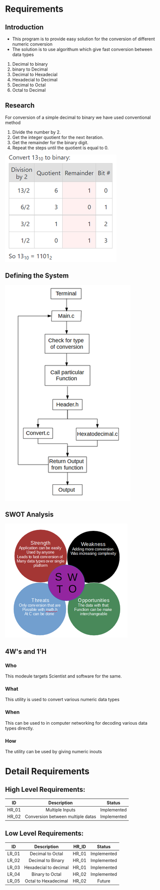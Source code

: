 # Requirements

## Introduction
* This program is to provide easy solution for the conversion of different numeric conversion 
* The solution is to use algorithum which give fast conversion between data types
 1. Decimal to binary
 2. binary to Decimal
 3. Decimal to Hexadecial
 4. Hexadecial to Decimal
 5. Decimal to Octal
 6. Octal to Decimal

## Research
 For conversion of a simple decimal to binary we have used conventional method 
  
 1. Divide the number by 2.
 2. Get the integer quotient for the next iteration.
 3. Get the remainder for the binary digit.
 4. Repeat the steps until the quotient is equal to 0.


![](https://github.com/rohantehalyani/302587-Mini-Project/blob/main/1_Requirements/example.PNG)
## Defining the System
![System - Diagram](https://github.com/rohantehalyani/302587-Mini-Project/blob/main/1_Requirements/flowchart.PNG)

## SWOT Analysis
![SWOT - Analysis](https://github.com/rohantehalyani/302587-Mini-Project/blob/main/1_Requirements/swto.PNG)


## 4W's and 1'H

### Who
This modeule targets Scientist and software for the same.
### What
This utility is used to convert various numeric data types
### When
This can be used to in computer networking for decoding various data types directly.
### How
The utility can be used by giving numeric inouts

# Detail Requirements
## High Level Requirements:

| ID | Description | Status |
|:---:|:---:|:---:|
|HR_01|Multiple Inputs|Implemented|
|HR_02|Conversion between multiple datas|Implemented|

## Low Level Requirements:
| ID | Description | HR_ID | Status |
|:---:|:---:|:---:|:---:|
|LR_01|Decimal to Octal|HR_01|Implemented|
|LR_02|Decimal to Binary|HR_01|Implemented|
|LR_03|Hexadecial to decimal|HR_01|Implemented|
|LR_04|Binary to Octal|HR_02|Implemented|
|LR_05|Octal to Hexadecimal|HR_02|Future|
